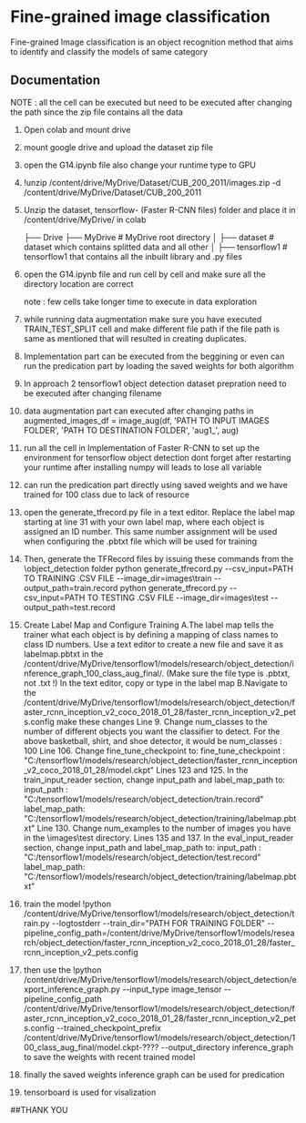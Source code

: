 
# Fine-grained image classification

Fine-grained Image classification is an object recognition method that aims to identify and classify the models of same category


## Documentation
   NOTE : all the cell can be executed but need to be executed after changing the path since the zip file contains all the data 
1. Open colab and mount drive 

2. mount google drive and upload the dataset zip file

3. open the G14.ipynb file also change your runtime type to GPU

4. !unzip /content/drive/MyDrive/Dataset/CUB_200_2011/images.zip -d /content/drive/MyDrive/Dataset/CUB_200_2011

3. Unzip the  dataset, tensorflow- (Faster R-CNN files) folder and place it in /content/drive/MyDrive/ in colab

    ├── Drive
    ├── MyDrive                 # MyDrive root directory
    │   ├── dataset             # dataset which contains splitted data and all other 
    │   ├── tensorflow1         # tensorflow1 that contains all the inbuilt library and .py files

4. open the G14.ipynb file and run cell by cell and make sure all the directory location are correct 

    note : few cells take longer time to execute in data exploration 

5. while running data augmentation make sure you have executed TRAIN_TEST_SPLIT cell and make different file path if the file path is same as mentioned that will resulted in creating duplicates.

6. Implementation part can be executed from the beggining or even can run the predication part by loading the saved weights for both algorithm

7. In approach 2 tensorflow1 object detection dataset prepration need to be executed after changing filename

8. data augmentation part can executed after changing paths in augmented_images_df = image_aug(df, 'PATH TO INPUT IMAGES FOLDER', 'PATH TO DESTINATION FOLDER', 'aug1_', aug)

9. run all the cell in Implementation of Faster R-CNN to set up the environment for tensorflow object detection dont forget after restarting your runtime after installing numpy will leads to lose all variable 

10. can run the predication part directly using saved weights and we have trained for 100 class due to lack of resource

11. open the generate_tfrecord.py file in a text editor. Replace the label map starting at line 31 with your own label map, where each object is assigned an ID number. This same number assignment will be used when configuring the .pbtxt file which will be used for training

13. Then, generate the TFRecord files by issuing these commands from the \object_detection folder
    python generate_tfrecord.py --csv_input=PATH TO TRAINING .CSV FILE --image_dir=images\train --output_path=train.record
    python generate_tfrecord.py --csv_input=PATH TO TESTING .CSV FILE --image_dir=images\test --output_path=test.record

14. Create Label Map and Configure Training
    A.The label map tells the trainer what each object is by defining a mapping of class names to class ID numbers. Use a text editor to create a new file and save it as labelmap.pbtxt in the /content/drive/MyDrive/tensorflow1/models/research/object_detection/inference_graph_100_class_aug_final/. (Make sure the file type is .pbtxt, not .txt !) In the text editor, copy or type in the label map
    B.Navigate to the /content/drive/MyDrive/tensorflow1/models/research/object_detection/faster_rcnn_inception_v2_coco_2018_01_28/faster_rcnn_inception_v2_pets.config make these changes
        Line 9. Change num_classes to the number of different objects you want the classifier to detect. For the above basketball, shirt, and shoe detector, it would be num_classes : 100
        Line 106. Change fine_tune_checkpoint to:
        fine_tune_checkpoint : "C:/tensorflow1/models/research/object_detection/faster_rcnn_inception_v2_coco_2018_01_28/model.ckpt"
        Lines 123 and 125. In the train_input_reader section, change input_path and label_map_path to:
        input_path : "C:/tensorflow1/models/research/object_detection/train.record"
        label_map_path: "C:/tensorflow1/models/research/object_detection/training/labelmap.pbtxt"
        Line 130. Change num_examples to the number of images you have in the \images\test directory.
        Lines 135 and 137. In the eval_input_reader section, change input_path and label_map_path to:
        input_path : "C:/tensorflow1/models/research/object_detection/test.record"
        label_map_path: "C:/tensorflow1/models/research/object_detection/training/labelmap.pbtxt"

15. train the model !python /content/drive/MyDrive/tensorflow1/models/research/object_detection/train.py --logtostderr --train_dir="PATH FOR TRAINING FOLDER" --pipeline_config_path=/content/drive/MyDrive/tensorflow1/models/research/object_detection/faster_rcnn_inception_v2_coco_2018_01_28/faster_rcnn_inception_v2_pets.config

16. then use the !python /content/drive/MyDrive/tensorflow1/models/research/object_detection/export_inference_graph.py --input_type image_tensor --pipeline_config_path /content/drive/MyDrive/tensorflow1/models/research/object_detection/faster_rcnn_inception_v2_coco_2018_01_28/faster_rcnn_inception_v2_pets.config --trained_checkpoint_prefix /content/drive/MyDrive/tensorflow1/models/research/object_detection/100_class_aug_final/model.ckpt-???? --output_directory inference_graph to save the weights with recent trained model

17. finally the saved weights inference graph can be used for predication

18. tensorboard is used for visalization


##THANK YOU